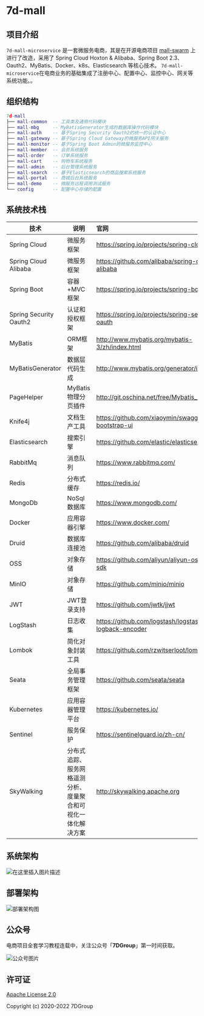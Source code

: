 # 7d-mall

## 项目介绍

`7d-mall-microservice` 是一套微服务电商，其是在开源电商项目 [mall-swarm](https://github.com/macrozheng/mall-swarm) 上进行了改造，采用了 Spring Cloud Hoxton & Alibaba、Spring Boot 2.3、Oauth2、MyBatis、Docker、k8s、Elasticsearch 等核心技术。
`7d-mall-microservice`在电商业务的基础集成了注册中心、配置中心、监控中心、网关等系统功能。。 

## 组织结构

```lua
7d-mall
├── mall-common  -- 工具类及通用代码模块
├── mall-mbg     -- MyBatisGenerator生成的数据库操作代码模块
├── mall-auth    -- 基于Spring Security Oauth2的统一的认证中心
├── mall-gateway -- 基于Spring Cloud Gateway的微服务API网关服务
├── mall-monitor -- 基于Spring Boot Admin的微服务监控中心
├── mall-member  -- 会员系统服务
├── mall-order   -- 订单系统服务
├── mall-cart    -- 购物车系统服务
├── mall-admin   -- 后台管理系统服务
├── mall-search  -- 基于Elasticsearch的商品搜索系统服务
├── mall-portal  -- 商城后台系统服务
├── mall-demo    -- 微服务远程调用测试服务
└── config       -- 配置中心存储的配置
```

## 系统技术栈



| 技术                   | 说明                 | 官网                                                 |
| ---------------------- | -------------------- |:---------------------------------------------------- |
| Spring Cloud           | 微服务框架           | https://spring.io/projects/spring-cloud              |
| Spring Cloud Alibaba   | 微服务框架           | https://github.com/alibaba/spring-cloud-alibaba      |
| Spring Boot            | 容器+MVC框架         | https://spring.io/projects/spring-boot               |
| Spring Security Oauth2 | 认证和授权框架       | https://spring.io/projects/spring-security-oauth     |
| MyBatis                | ORM框架              | http://www.mybatis.org/mybatis-3/zh/index.html       |
| MyBatisGenerator       | 数据层代码生成       | http://www.mybatis.org/generator/index.html          |
| PageHelper             | MyBatis物理分页插件  | http://git.oschina.net/free/Mybatis_PageHelper       |
| Knife4j                | 文档生产工具         | https://github.com/xiaoymin/swagger-bootstrap-ui     |
| Elasticsearch          | 搜索引擎             | https://github.com/elastic/elasticsearch             |
| RabbitMq               | 消息队列             | https://www.rabbitmq.com/                            |
| Redis                  | 分布式缓存           | https://redis.io/                                    |
| MongoDb                | NoSql数据库          | https://www.mongodb.com/                             |
| Docker                 | 应用容器引擎         | https://www.docker.com/                              |
| Druid                  | 数据库连接池         | https://github.com/alibaba/druid                     |
| OSS                    | 对象存储             | https://github.com/aliyun/aliyun-oss-java-sdk        |
| MinIO                  | 对象存储             | https://github.com/minio/minio                       |
| JWT                    | JWT登录支持          | https://github.com/jwtk/jjwt                         |
| LogStash               | 日志收集             | https://github.com/logstash/logstash-logback-encoder |
| Lombok                 | 简化对象封装工具     | https://github.com/rzwitserloot/lombok               |
| Seata                  | 全局事务管理框架     | https://github.com/seata/seata                       |
| Kubernetes             | 应用容器管理平台     | https://kubernetes.io/                               |
|Sentinel|服务保护|https://sentinelguard.io/zh-cn/|
|SkyWalking|分布式追踪、服务网格遥测分析、度量聚合和可视化一体化解决方案|http://skywalking.apache.org|


## 系统架构
![在这里插入图片描述](https://img-blog.csdnimg.cn/20210509110259347.png?x-oss-process=image/watermark,type_ZmFuZ3poZW5naGVpdGk,shadow_10,text_aHR0cHM6Ly9ibG9nLmNzZG4ubmV0L3p1b3pld2Vp,size_16,color_FFFFFF,t_70#pic_center)

## 部署架构

![部署架构图](https://img-blog.csdnimg.cn/20210330185951870.png?x-oss-process=image/watermark,type_ZmFuZ3poZW5naGVpdGk,shadow_10,text_aHR0cHM6Ly9ibG9nLmNzZG4ubmV0L3p1b3pld2Vp,size_16,color_FFFFFF,t_70)


## 公众号

电商项目全套学习教程连载中，关注公众号「**7DGroup**」第一时间获取。

![公众号图片](https://img-blog.csdnimg.cn/20190304100509555.jpg)

## 许可证

[Apache License 2.0](LICENSE)

Copyright (c) 2020-2022 7DGroup
